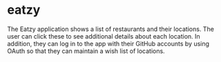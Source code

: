 # eatzy
The Eatzy application shows a list of restaurants and their locations.  The user can click ­these to see additional details about each location. In  addition, they can log in to the app with their GitHub accounts by using  OAuth so that they can maintain a wish list of locations.
